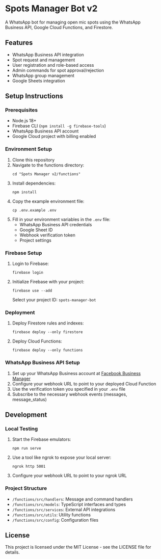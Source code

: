 # Spots Manager Bot v2

A WhatsApp bot for managing open mic spots using the WhatsApp Business API, Google Cloud Functions, and Firestore.

## Features

- WhatsApp Business API integration
- Spot request and management
- User registration and role-based access
- Admin commands for spot approval/rejection
- WhatsApp group management
- Google Sheets integration

## Setup Instructions

### Prerequisites

- Node.js 18+
- Firebase CLI (`npm install -g firebase-tools`)
- WhatsApp Business API account
- Google Cloud project with billing enabled

### Environment Setup

1. Clone this repository
2. Navigate to the functions directory:
   ```
   cd "Spots Manager v2/functions"
   ```
3. Install dependencies:
   ```
   npm install
   ```
4. Copy the example environment file:
   ```
   cp .env.example .env
   ```
5. Fill in your environment variables in the `.env` file:
   - WhatsApp Business API credentials
   - Google Sheet ID
   - Webhook verification token
   - Project settings

### Firebase Setup

1. Login to Firebase:
   ```
   firebase login
   ```
2. Initialize Firebase with your project:
   ```
   firebase use --add
   ```
   Select your project ID: `spots-manager-bot`

### Deployment

1. Deploy Firestore rules and indexes:
   ```
   firebase deploy --only firestore
   ```
2. Deploy Cloud Functions:
   ```
   firebase deploy --only functions
   ```

### WhatsApp Business API Setup

1. Set up your WhatsApp Business account at [Facebook Business Manager](https://business.facebook.com/)
2. Configure your webhook URL to point to your deployed Cloud Function
3. Use the verification token you specified in your `.env` file
4. Subscribe to the necessary webhook events (messages, message_status)

## Development

### Local Testing

1. Start the Firebase emulators:
   ```
   npm run serve
   ```
2. Use a tool like ngrok to expose your local server:
   ```
   ngrok http 5001
   ```
3. Configure your webhook URL to point to your ngrok URL

### Project Structure

- `/functions/src/handlers`: Message and command handlers
- `/functions/src/models`: TypeScript interfaces and types
- `/functions/src/services`: External API integrations
- `/functions/src/utils`: Utility functions
- `/functions/src/config`: Configuration files

## License

This project is licensed under the MIT License - see the LICENSE file for details. 